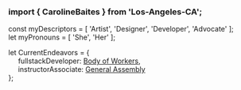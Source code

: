 ### import { CarolineBaites } from 'Los-Angeles-CA';

const myDescriptors = [ 'Artist', 'Designer', 'Developer', 'Advocate' ];</br>
let myPronouns = [ 'She', 'Her' ];

let CurrentEndeavors = {</br>
&nbsp;&nbsp;&nbsp;&nbsp; fullstackDeveloper: <a href="http://bodyofworkers.com/" target="_blank">Body of Workers</a>,</br>
&nbsp;&nbsp;&nbsp;&nbsp; instructorAssociate: <a href="http://generalassemb.ly/" target="_blank">General Assembly</a></br>
};

<!--
**H-b8/H-b8** is a ✨ _special_ ✨ repository because its `README.md` (this file) appears on your GitHub profile.

Here are some ideas to get you started:

- 🔭 I’m currently working on ...
- 🌱 I’m currently learning ...
- 👯 I’m looking to collaborate on ...
- 🤔 I’m looking for help with ...
- 💬 Ask me about ...
- 📫 How to reach me: ...
- 😄 Pronouns: ...
- ⚡ Fun fact: ...
-->

